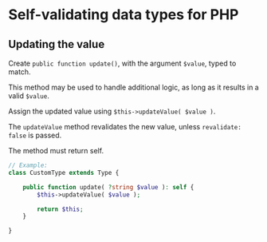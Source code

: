 # Self-validating data types for PHP

## Updating the value
Create `public function update()`, with the argument `$value`, typed to match.

This method may be used to handle additional logic, as long as it results in a valid `$value`.

Assign the updated value using `$this->updateValue( $value )`.

The `updateValue` method revalidates the new value, unless `revalidate: false` is passed.

The method must return self.
```php
// Example:
class CustomType extends Type {

	public function update( ?string $value ): self {
		$this->updateValue( $value );

		return $this;
	}

}
```